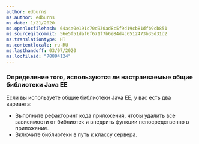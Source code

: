```yaml
---
author: edburns
ms.author: edburns
ms.date: 1/21/2020
ms.openlocfilehash: 64a4a0e191c70d930ad8c5f9d19cb81dfb9cb851
ms.sourcegitcommit: 56e5f51daf6f671f7b6e84d4c6512473b35d31d2
ms.translationtype: HT
ms.contentlocale: ru-RU
ms.lasthandoff: 03/07/2020
ms.locfileid: "78894124"
---
```

### <a name="determine-whether-you-are-using-your-own-custom-created-shared-java-ee-libraries"></a>Определение того, используются ли настраиваемые общие библиотеки Java EE

Если вы используете общие библиотеки Java EE, у вас есть два варианта:

* Выполните рефакторинг кода приложения, чтобы удалить все зависимости от библиотек и внедрить функции непосредственно в приложение.
* Включите библиотеки в путь к классу сервера.
